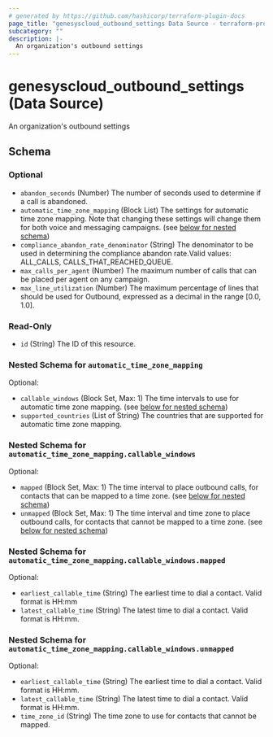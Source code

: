 ```yaml
---
# generated by https://github.com/hashicorp/terraform-plugin-docs
page_title: "genesyscloud_outbound_settings Data Source - terraform-provider-genesyscloud"
subcategory: ""
description: |-
  An organization's outbound settings
---
```


# genesyscloud_outbound_settings (Data Source)

An organization's outbound settings



<!-- schema generated by tfplugindocs -->
## Schema

### Optional

- `abandon_seconds` (Number) The number of seconds used to determine if a call is abandoned.
- `automatic_time_zone_mapping` (Block List) The settings for automatic time zone mapping. Note that changing these settings will change them for both voice and messaging campaigns. (see [below for nested schema](#nestedblock--automatic_time_zone_mapping))
- `compliance_abandon_rate_denominator` (String) The denominator to be used in determining the compliance abandon rate.Valid values: ALL_CALLS, CALLS_THAT_REACHED_QUEUE.
- `max_calls_per_agent` (Number) The maximum number of calls that can be placed per agent on any campaign.
- `max_line_utilization` (Number) The maximum percentage of lines that should be used for Outbound, expressed as a decimal in the range [0.0, 1.0].

### Read-Only

- `id` (String) The ID of this resource.

<a id="nestedblock--automatic_time_zone_mapping"></a>
### Nested Schema for `automatic_time_zone_mapping`

Optional:

- `callable_windows` (Block Set, Max: 1) The time intervals to use for automatic time zone mapping. (see [below for nested schema](#nestedblock--automatic_time_zone_mapping--callable_windows))
- `supported_countries` (List of String) The countries that are supported for automatic time zone mapping.

<a id="nestedblock--automatic_time_zone_mapping--callable_windows"></a>
### Nested Schema for `automatic_time_zone_mapping.callable_windows`

Optional:

- `mapped` (Block Set, Max: 1) The time interval to place outbound calls, for contacts that can be mapped to a time zone. (see [below for nested schema](#nestedblock--automatic_time_zone_mapping--callable_windows--mapped))
- `unmapped` (Block Set, Max: 1) The time interval and time zone to place outbound calls, for contacts that cannot be mapped to a time zone. (see [below for nested schema](#nestedblock--automatic_time_zone_mapping--callable_windows--unmapped))

<a id="nestedblock--automatic_time_zone_mapping--callable_windows--mapped"></a>
### Nested Schema for `automatic_time_zone_mapping.callable_windows.mapped`

Optional:

- `earliest_callable_time` (String) The earliest time to dial a contact. Valid format is HH:mm
- `latest_callable_time` (String) The latest time to dial a contact. Valid format is HH:mm.


<a id="nestedblock--automatic_time_zone_mapping--callable_windows--unmapped"></a>
### Nested Schema for `automatic_time_zone_mapping.callable_windows.unmapped`

Optional:

- `earliest_callable_time` (String) The earliest time to dial a contact. Valid format is HH:mm.
- `latest_callable_time` (String) The latest time to dial a contact. Valid format is HH:mm.
- `time_zone_id` (String) The time zone to use for contacts that cannot be mapped.


